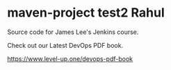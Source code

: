 # maven-project test2 Rahul
Source code for James Lee's Jenkins course.

Check out our Latest DevOps PDF book.

https://www.level-up.one/devops-pdf-book
